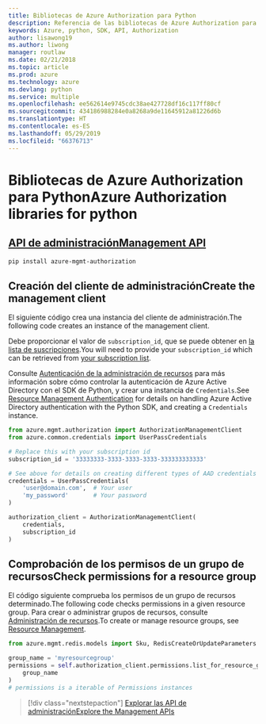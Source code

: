 ```yaml
---
title: Bibliotecas de Azure Authorization para Python
description: Referencia de las bibliotecas de Azure Authorization para Python
keywords: Azure, python, SDK, API, Authorization
author: lisawong19
ms.author: liwong
manager: routlaw
ms.date: 02/21/2018
ms.topic: article
ms.prod: azure
ms.technology: azure
ms.devlang: python
ms.service: multiple
ms.openlocfilehash: ee562614e9745cdc38ae427728df16c117ff80cf
ms.sourcegitcommit: 434186988284e0a8268a9de11645912a81226d6b
ms.translationtype: HT
ms.contentlocale: es-ES
ms.lasthandoff: 05/29/2019
ms.locfileid: "66376713"
---
```

# <a name="azure-authorization-libraries-for-python"></a><span data-ttu-id="2ba06-104">Bibliotecas de Azure Authorization para Python</span><span class="sxs-lookup"><span data-stu-id="2ba06-104">Azure Authorization libraries for python</span></span>

## <a name="management-apipythonapioverviewazureauthorizationmanagement"></a>[<span data-ttu-id="2ba06-105">API de administración</span><span class="sxs-lookup"><span data-stu-id="2ba06-105">Management API</span></span>](/python/api/overview/azure/authorization/management)

```bash
pip install azure-mgmt-authorization
```

## <a name="create-the-management-client"></a><span data-ttu-id="2ba06-106">Creación del cliente de administración</span><span class="sxs-lookup"><span data-stu-id="2ba06-106">Create the management client</span></span>

<span data-ttu-id="2ba06-107">El siguiente código crea una instancia del cliente de administración.</span><span class="sxs-lookup"><span data-stu-id="2ba06-107">The following code creates an instance of the management client.</span></span>

<span data-ttu-id="2ba06-108">Debe proporcionar el valor de ``subscription_id``, que se puede obtener en [la lista de suscripciones](https://manage.windowsazure.com/#Workspaces/AdminTasks/SubscriptionMapping).</span><span class="sxs-lookup"><span data-stu-id="2ba06-108">You will need to provide your ``subscription_id`` which can be retrieved from [your subscription list](https://manage.windowsazure.com/#Workspaces/AdminTasks/SubscriptionMapping).</span></span>

<span data-ttu-id="2ba06-109">Consulte [Autenticación de la administración de recursos](/python/azure/python-sdk-azure-authenticate) para más información sobre cómo controlar la autenticación de Azure Active Directory con el SDK de Python, y crear una instancia de ``Credentials``.</span><span class="sxs-lookup"><span data-stu-id="2ba06-109">See [Resource Management Authentication](/python/azure/python-sdk-azure-authenticate) for details on handling Azure Active Directory authentication with the Python SDK, and creating a ``Credentials`` instance.</span></span>

```python
from azure.mgmt.authorization import AuthorizationManagementClient
from azure.common.credentials import UserPassCredentials

# Replace this with your subscription id
subscription_id = '33333333-3333-3333-3333-333333333333'

# See above for details on creating different types of AAD credentials
credentials = UserPassCredentials(
    'user@domain.com',  # Your user
    'my_password'       # Your password
)

authorization_client = AuthorizationManagementClient(
    credentials,
    subscription_id
)
```

## <a name="check-permissions-for-a-resource-group"></a><span data-ttu-id="2ba06-110">Comprobación de los permisos de un grupo de recursos</span><span class="sxs-lookup"><span data-stu-id="2ba06-110">Check permissions for a resource group</span></span>

<span data-ttu-id="2ba06-111">El código siguiente comprueba los permisos de un grupo de recursos determinado.</span><span class="sxs-lookup"><span data-stu-id="2ba06-111">The following code checks permissions in a given resource group.</span></span> <span data-ttu-id="2ba06-112">Para crear o administrar grupos de recursos, consulte [Administración de recursos](/python/api/overview/azure/azure.mgmt.resource).</span><span class="sxs-lookup"><span data-stu-id="2ba06-112">To create or manage resource groups, see [Resource Management](/python/api/overview/azure/azure.mgmt.resource).</span></span>

```python
from azure.mgmt.redis.models import Sku, RedisCreateOrUpdateParameters

group_name = 'myresourcegroup'
permissions = self.authorization_client.permissions.list_for_resource_group(
    group_name
)
# permissions is a iterable of Permissions instances
```

> [!div class="nextstepaction"]
> [<span data-ttu-id="2ba06-113">Explorar las API de administración</span><span class="sxs-lookup"><span data-stu-id="2ba06-113">Explore the Management APIs</span></span>](/python/api/overview/azure/authorization/management)

